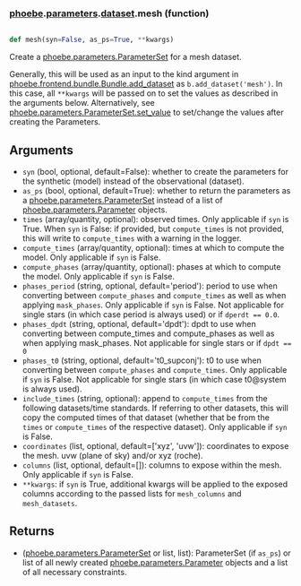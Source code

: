 ### [phoebe](phoebe.md).[parameters](phoebe.parameters.md).[dataset](phoebe.parameters.dataset.md).mesh (function)


```py

def mesh(syn=False, as_ps=True, **kwargs)

```



Create a [phoebe.parameters.ParameterSet](phoebe.parameters.ParameterSet.md) for a mesh dataset.

Generally, this will be used as an input to the kind argument in
[phoebe.frontend.bundle.Bundle.add_dataset](phoebe.frontend.bundle.Bundle.add_dataset.md) as
`b.add_dataset('mesh')`.  In this case, all `**kwargs` will be
passed on to set the values as described in the arguments below.  Alternatively,
see [phoebe.parameters.ParameterSet.set_value](phoebe.parameters.ParameterSet.set_value.md) to set/change the values
after creating the Parameters.

Arguments
----------
* `syn` (bool, optional, default=False): whether to create the parameters
    for the synthetic (model) instead of the observational (dataset).
* `as_ps` (bool, optional, default=True): whether to return the parameters
    as a [phoebe.parameters.ParameterSet](phoebe.parameters.ParameterSet.md) instead of a list of
    [phoebe.parameters.Parameter](phoebe.parameters.Parameter.md) objects.
* `times` (array/quantity, optional): observed times.  Only applicable
    if `syn` is True.  When `syn` is False: if provided, but `compute_times`
    is not provided, this will write to `compute_times` with a warning
    in the logger.
* `compute_times` (array/quantity, optional): times at which to compute
    the model.  Only applicable if `syn` is False.
* `compute_phases` (array/quantity, optional): phases at which to compute
    the model.  Only applicable if `syn` is False.
* `phases_period` (string, optional, default='period'): period to use
    when converting between `compute_phases` and `compute_times` as well as
    when applying `mask_phases`.  Only applicable if `syn` is False.  Not applicable for
    single stars (in which case period is always used) or if `dperdt == 0.0`.
* `phases_dpdt` (string, optional, default='dpdt'): dpdt to use when
    converting between compute_times and compute_phases as well as when
    applying mask_phases.  Not applicable for single stars or if `dpdt == 0`
* `phases_t0` (string, optional, default='t0_supconj'): t0 to use
    when converting between `compute_phases` and `compute_times`.  Only
    applicable if `syn` is False.  Not applicable for
    single stars (in which case t0@system is always used).
* `include_times` (string, optional): append to `compute_times` from the
    following datasets/time standards.  If referring to other datasets,
    this will copy the computed times of that dataset (whether that be
    from the `times` or `compute_times` of the respective dataset).
    Only applicable if `syn` is False.
* `coordinates` (list, optional, default=['xyz', 'uvw']): coordinates to
    expose the mesh.  uvw (plane of sky) and/or xyz (roche).
* `columns` (list, optional, default=[]): columns to expose within the mesh.
    Only applicable if `syn` is False.
* `**kwargs`: if `syn` is True, additional kwargs will be applied to the
    exposed columns according to the passed lists for `mesh_columns`
    and `mesh_datasets`.

Returns
--------
* ([phoebe.parameters.ParameterSet](phoebe.parameters.ParameterSet.md) or list, list): ParameterSet (if `as_ps`)
    or list of all newly created
    [phoebe.parameters.Parameter](phoebe.parameters.Parameter.md) objects and a list of all necessary
    constraints.


